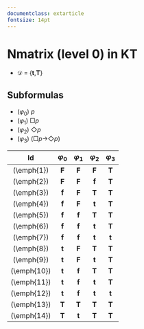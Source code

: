 ```yaml
---
documentclass: extarticle
fontsize: 14pt
---
```



# Nmatrix (level 0) in KT

* $\mathcal{D}$ = {$\textbf{t}$,$\textbf{T}$}

## Subformulas

* ($\varphi_{0}$) $p$
* ($\varphi_{1}$) $\Box$$p$
* ($\varphi_{2}$) $\Diamond$$p$
* ($\varphi_{3}$) ($\Box$$p$$\to$$\Diamond$$p$)

| Id | $\varphi_{0}$  | $\varphi_{1}$  | $\varphi_{2}$  | $\varphi_{3}$  |
| :-: | :-: | :-: | :-: | :-: |
| (\emph{1}) | $\textbf{F}$ | $\textbf{F}$ | $\textbf{F}$ | $\textbf{T}$ |
| (\emph{2}) | $\textbf{F}$ | $\textbf{F}$ | $\textbf{f}$ | $\textbf{T}$ |
| (\emph{3}) | $\textbf{f}$ | $\textbf{F}$ | $\textbf{T}$ | $\textbf{T}$ |
| (\emph{4}) | $\textbf{f}$ | $\textbf{F}$ | $\textbf{t}$ | $\textbf{T}$ |
| (\emph{5}) | $\textbf{f}$ | $\textbf{f}$ | $\textbf{T}$ | $\textbf{T}$ |
| (\emph{6}) | $\textbf{f}$ | $\textbf{f}$ | $\textbf{t}$ | $\textbf{T}$ |
| (\emph{7}) | $\textbf{f}$ | $\textbf{f}$ | $\textbf{t}$ | $\textbf{t}$ |
| (\emph{8}) | $\textbf{t}$ | $\textbf{F}$ | $\textbf{T}$ | $\textbf{T}$ |
| (\emph{9}) | $\textbf{t}$ | $\textbf{F}$ | $\textbf{t}$ | $\textbf{T}$ |
| (\emph{10}) | $\textbf{t}$ | $\textbf{f}$ | $\textbf{T}$ | $\textbf{T}$ |
| (\emph{11}) | $\textbf{t}$ | $\textbf{f}$ | $\textbf{t}$ | $\textbf{T}$ |
| (\emph{12}) | $\textbf{t}$ | $\textbf{f}$ | $\textbf{t}$ | $\textbf{t}$ |
| (\emph{13}) | $\textbf{T}$ | $\textbf{T}$ | $\textbf{T}$ | $\textbf{T}$ |
| (\emph{14}) | $\textbf{T}$ | $\textbf{t}$ | $\textbf{T}$ | $\textbf{T}$ |
